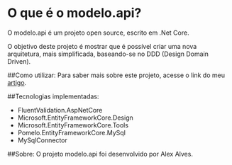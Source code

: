 # O que é o modelo.api?
O modelo.api é um projeto open source, escrito em .Net Core.

O objetivo deste projeto é mostrar que é possível criar uma nova arquitetura, mais simplificada, baseando-se no DDD (Design Domain Driven).

##Como utilizar:
Para saber mais sobre este projeto, acesse o link do meu [artigo](https://medium.com/@alexalves_85598/criando-uma-api-em-net-core-baseado-na-arquitetura-ddd-2c6a409c686).

##Tecnologias  implementadas:
* FluentValidation.AspNetCore
* Microsoft.EntityFrameworkCore.Design
* Microsoft.EntityFrameworkCore.Tools
* Pomelo.EntityFrameworkCore.MySql
* MySqlConnector

##Sobre:
O projeto modelo.api foi desenvolvido por Alex Alves.